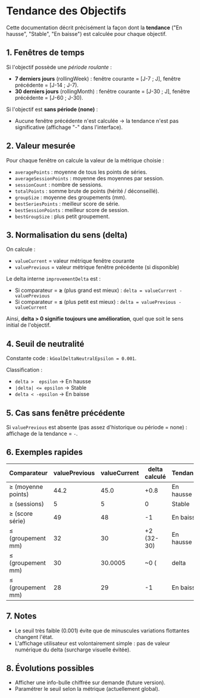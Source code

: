 # Tendance des Objectifs

Cette documentation décrit précisément la façon dont la **tendance** ("En hausse", "Stable", "En baisse") est calculée pour chaque objectif.

## 1. Fenêtres de temps
Si l'objectif possède une *période roulante* :
- **7 derniers jours** (rollingWeek) : fenêtre courante = [J-7 ; J], fenêtre précédente = [J-14 ; J-7).
- **30 derniers jours** (rollingMonth) : fenêtre courante = [J-30 ; J], fenêtre précédente = [J-60 ; J-30).

Si l'objectif est **sans période (none)** :
- Aucune fenêtre précédente n'est calculée → la tendance n'est pas significative (affichage "-" dans l'interface).

## 2. Valeur mesurée
Pour chaque fenêtre on calcule la valeur de la métrique choisie :
- `averagePoints` : moyenne de tous les points de séries.
- `averageSessionPoints` : moyenne des moyennes par session.
- `sessionCount` : nombre de sessions.
- `totalPoints` : somme brute de points (hérité / déconseillé).
- `groupSize` : moyenne des groupements (mm).
- `bestSeriesPoints` : meilleur score de série.
- `bestSessionPoints` : meilleur score de session.
- `bestGroupSize` : plus petit groupement.

## 3. Normalisation du sens (delta)
On calcule :
- `valueCurrent` = valeur métrique fenêtre courante
- `valuePrevious` = valeur métrique fenêtre précédente (si disponible)

Le delta interne `improvementDelta` est :
- Si comparateur = **≥** (plus grand est mieux) : `delta = valueCurrent - valuePrevious`
- Si comparateur = **≤** (plus petit est mieux) : `delta = valuePrevious - valueCurrent`

Ainsi, **delta > 0 signifie toujours une amélioration**, quel que soit le sens initial de l'objectif.

## 4. Seuil de neutralité
Constante code : `kGoalDeltaNeutralEpsilon = 0.001`.

Classification :
- `delta >  epsilon`  → En hausse
- `|delta| <= epsilon` → Stable
- `delta < -epsilon`   → En baisse

## 5. Cas sans fenêtre précédente
Si `valuePrevious` est absente (pas assez d'historique ou période = none) : affichage de la tendance = `-`.

## 6. Exemples rapides
| Comparateur | valuePrevious | valueCurrent | delta calculé | Tendance |
|-------------|---------------|--------------|---------------|----------|
| ≥ (moyenne points) | 44.2 | 45.0 | +0.8 | En hausse |
| ≥ (sessions) | 5 | 5 | 0 | Stable |
| ≥ (score série) | 49 | 48 | -1 | En baisse |
| ≤ (groupement mm) | 32 | 30 | +2 (32-30) | En hausse |
| ≤ (groupement mm) | 30 | 30.0005 | ~0 (|delta|<ε) | Stable |
| ≤ (groupement mm) | 28 | 29 | -1 | En baisse |

## 7. Notes
- Le seuil très faible (0.001) évite que de minuscules variations flottantes changent l'état.
- L'affichage utilisateur est volontairement simple : pas de valeur numérique du delta (surcharge visuelle évitée).

## 8. Évolutions possibles
- Afficher une info-bulle chiffrée sur demande (future version).
- Paramétrer le seuil selon la métrique (actuellement global).
